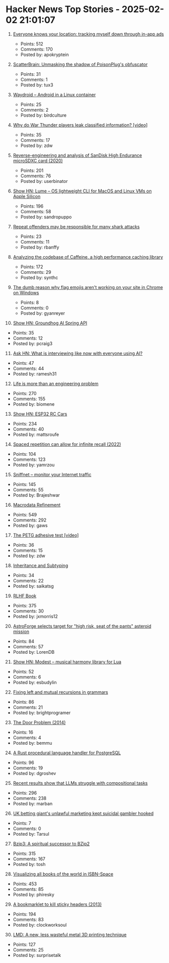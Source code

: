 # Hacker News Top Stories - 2025-02-02 21:01:07

1. [Everyone knows your location: tracking myself down through in-app ads](https://timsh.org/tracking-myself-down-through-in-app-ads/)
   - Points: 512
   - Comments: 170
   - Posted by: apokryptein

2. [ScatterBrain: Unmasking the shadow of PoisonPlug's obfuscator](https://cloud.google.com/blog/topics/threat-intelligence/scatterbrain-unmasking-poisonplug-obfuscator)
   - Points: 31
   - Comments: 1
   - Posted by: tux3

3. [Waydroid – Android in a Linux container](https://waydro.id/)
   - Points: 25
   - Comments: 2
   - Posted by: birdculture

4. [Why do War Thunder players leak classified information? [video]](https://www.youtube.com/watch?v=R7LMApkXJD8)
   - Points: 35
   - Comments: 17
   - Posted by: zdw

5. [Reverse-engineering and analysis of SanDisk High Endurance microSDXC card (2020)](https://ripitapart.com/2020/07/16/reverse-engineering-and-analysis-of-sandisk-high-endurance-microsdxc-card/)
   - Points: 201
   - Comments: 76
   - Posted by: userbinator

6. [Show HN: Lume – OS lightweight CLI for MacOS and Linux VMs on Apple Silicon](https://github.com/trycua/lume)
   - Points: 196
   - Comments: 58
   - Posted by: sandropuppo

7. [Repeat offenders may be responsible for many shark attacks](https://nautil.us/the-problem-with-problem-sharks-1186682/)
   - Points: 23
   - Comments: 11
   - Posted by: rbanffy

8. [Analyzing the codebase of Caffeine, a high performance caching library](https://adriacabeza.github.io/2024/07/12/caffeine-cache.html)
   - Points: 172
   - Comments: 29
   - Posted by: synthc

9. [The dumb reason why flag emojis aren't working on your site in Chrome on Windows](https://geyer.dev/blog/windows-flag-emojis/)
   - Points: 8
   - Comments: 0
   - Posted by: gyanreyer

10. [Show HN: Groundhog AI Spring API](https://groundhog-day.com/api)
   - Points: 35
   - Comments: 12
   - Posted by: pcraig3

11. [Ask HN: What is interviewing like now with everyone using AI?](undefined)
   - Points: 47
   - Comments: 44
   - Posted by: ramesh31

12. [Life is more than an engineering problem](https://lareviewofbooks.org/article/life-is-more-than-an-engineering-problem/)
   - Points: 270
   - Comments: 155
   - Posted by: biomene

13. [Show HN: ESP32 RC Cars](https://github.com/mattsroufe/esp32_rc_cars)
   - Points: 234
   - Comments: 40
   - Posted by: mattsroufe

14. [Spaced repetition can allow for infinite recall (2022)](https://www.efavdb.com/memory%20recall)
   - Points: 104
   - Comments: 123
   - Posted by: yamrzou

15. [Sniffnet – monitor your Internet traffic](https://github.com/GyulyVGC/sniffnet)
   - Points: 145
   - Comments: 55
   - Posted by: Brajeshwar

16. [Macrodata Refinement](https://lumon-industries.com/)
   - Points: 549
   - Comments: 292
   - Posted by: gaws

17. [The PETG adhesive test [video]](https://www.youtube.com/watch?v=tyo8vLorpZo)
   - Points: 36
   - Comments: 15
   - Posted by: zdw

18. [Inheritance and Subtyping](https://blog.frankel.ch/on-inheritance/)
   - Points: 34
   - Comments: 22
   - Posted by: saikatsg

19. [RLHF Book](https://rlhfbook.com/)
   - Points: 375
   - Comments: 30
   - Posted by: jxmorris12

20. [AstroForge selects target for "high risk, seat of the pants" asteroid mission](https://arstechnica.com/space/2025/01/astroforge-selects-target-for-high-risk-seat-of-the-pants-asteroid-mission/)
   - Points: 84
   - Comments: 57
   - Posted by: LorenDB

21. [Show HN: Modest – musical harmony library for Lua](https://github.com/esbudylin/modest)
   - Points: 52
   - Comments: 6
   - Posted by: esbudylin

22. [Fixing left and mutual recursions in grammars](https://brightprogrammer.in/posts/fixing-recursions-in-grammar/)
   - Points: 86
   - Comments: 21
   - Posted by: brightprogramer

23. [The Door Problem (2014)](https://lizengland.com/blog/2014/04/the-door-problem/)
   - Points: 16
   - Comments: 4
   - Posted by: bemmu

24. [A Rust procedural language handler for PostgreSQL](https://github.com/tcdi/plrust)
   - Points: 96
   - Comments: 19
   - Posted by: dgroshev

25. [Recent results show that LLMs struggle with compositional tasks](https://www.quantamagazine.org/chatbot-software-begins-to-face-fundamental-limitations-20250131/)
   - Points: 296
   - Comments: 238
   - Posted by: marban

26. [UK betting giant's unlawful marketing kept suicidal gambler hooked](https://www.theguardian.com/society/2025/feb/01/i-lost-10-years-of-my-life-how-uk-betting-giants-unlawful-marketing-kept-suicidal-gambler-hooked)
   - Points: 7
   - Comments: 0
   - Posted by: Tarsul

27. [Bzip3: A spiritual successor to BZip2](https://github.com/kspalaiologos/bzip3)
   - Points: 315
   - Comments: 167
   - Posted by: tosh

28. [Visualizing all books of the world in ISBN-Space](https://phiresky.github.io/blog/2025/visualizing-all-books-in-isbn-space/)
   - Points: 453
   - Comments: 85
   - Posted by: phiresky

29. [A bookmarklet to kill sticky headers (2013)](https://alisdair.mcdiarmid.org/kill-sticky-headers/)
   - Points: 194
   - Comments: 83
   - Posted by: clockworksoul

30. [LMD: A new, less wasteful metal 3D printing technique](https://www.core77.com/posts/135194/LMD-A-New-Less-Wasteful-Metal-3D-Printing-Technique)
   - Points: 127
   - Comments: 25
   - Posted by: surprisetalk

